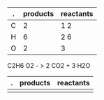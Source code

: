| .   | products | reactants |
| --- | -------- | --------- |
| C   | 2        | 1 2       |
| H   | 6        | 2 6       |
| O   | 2        | 3         |

C2H6 O2 - > 2 CO2 + 3 H2O

| .   | products | reactants |
| --- | -------- | --------- |
|     |          |           |
